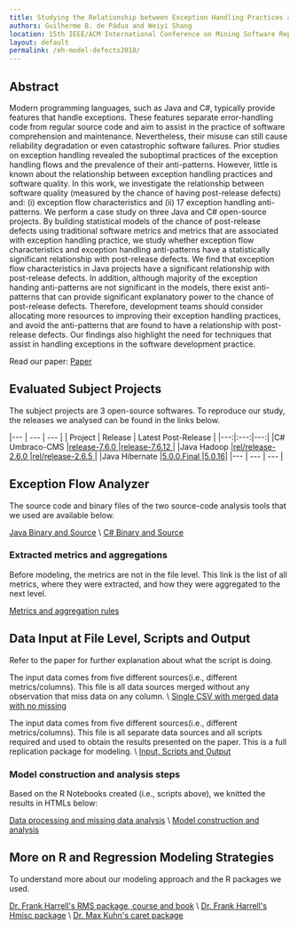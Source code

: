 ```yaml
---
title: Studying the Relationship between Exception Handling Practices and Post-release Defects
authors: Guilherme B. de Pádua and Weiyi Shang
location: 15th IEEE/ACM International Conference on Mining Software Repositories (MSR '18).
layout: default
permalink: /eh-model-defects2018/
---
```


## Abstract
Modern programming languages, such as Java and C\#, typically provide features that handle exceptions. These features separate error-handling code from regular source code and aim to assist in the practice of software comprehension and maintenance. Nevertheless, their misuse can still cause reliability degradation or even catastrophic software failures. 
Prior studies on exception handling revealed the suboptimal practices of the exception handling flows and the prevalence of their anti-patterns. However, little is known about the relationship between exception handling practices and software quality. In this work, we investigate the relationship between software quality (measured by the chance of having post-release defects) and: (i) exception flow characteristics and (ii) 17 exception handling anti-patterns. We perform a case study on three Java and C\# open-source projects. By building statistical models of the chance of post-release defects using traditional software metrics and metrics that are associated with exception handling practice, we study whether exception flow characteristics and exception handling anti-patterns have a statistically significant relationship with post-release defects. We find that exception flow characteristics in Java projects have a significant relationship with post-release defects. In addition, although majority of the exception handing anti-patterns are not significant in the models, there exist anti-patterns that can provide significant explanatory power to the chance of post-release defects. Therefore, development teams should consider allocating more resources to improving their exception handling practices, and avoid the anti-patterns that are found to have a relationship with post-release defects. Our findings also highlight the need for techniques that assist in handling exceptions in the software development practice.

Read our paper: [Paper](/resources/eh-model-defects2018_cr.pdf)

<!-- *If you use our data or code, please cite our paper.* [BibTex](/resources/scam2017-revisiting-eh_cr.bib) -->

## Evaluated Subject Projects

The subject projects are 3 open-source softwares. To reproduce our study, the releases we analysed can be found in the links below.

|--- | --- | --- | 
| Project | Release | Latest Post-Release |
|---:|:---:|---:|
|C# Umbraco-CMS	    |[release-7.6.0	](	https://github.com/umbraco/Umbraco-CMS/releases/tag/release-7.6.0)  |[release-7.6.12	](	https://github.com/umbraco/Umbraco-CMS/releases/tag/release-7.6.12 ) |
|Java Hadoop        |[rel/release-2.6.0	](	https://github.com/apache/hadoop/releases/tag/release-2.6.0	)   |[rel/release-2.6.5	](	https://github.com/apache/hadoop/releases/tag/rel/release-2.6.5	)|
|Java Hibernate     |[5.0.0.Final ](https://github.com/hibernate/hibernate-orm/releases/tag/5.0.0.Final)    |[5.0.16](https://github.com/hibernate/hibernate-orm/releases/tag/5.0.16)|
|--- | --- | --- | 

## Exception Flow Analyzer

The source code and binary files of the two source-code analysis tools that we used are available below.

[Java Binary and Source](https://github.com/guipadua/JTratch/releases/tag/eh-model-defects2018) \\
[C# Binary and Source](https://github.com/guipadua/NTratch/releases/tag/eh-model-defects2018)

### Extracted metrics and aggregations

Before modeling, the metrics are not in the file level. This link is the list of all metrics, where they were extracted, and how they were aggregated to the next level.

[Metrics and aggregation rules](https://docs.google.com/spreadsheets/d/11fb_6FlbH9ws0Iue-2ANmPhzIG-TB3fJRD6j0cVvsX4/edit?usp=sharing)

<!-- <iframe src="https://public.tableau.com/views/PossibleExceptionsPublic/Quantity?:embed=y&:display_count=yes&publish=yes" width="960" height="960"></iframe>   -->

## Data Input at File Level, Scripts and Output

Refer to the paper for further explanation about what the script is doing.

The input data comes from five different sources(i.e., different metrics/columns). This file is all data sources merged without any observation that miss data on any column. \\
[Single CSV with merged data with no missing](/resources/eh-model-defects2018_data_without_missing.zip)

The input data comes from five different sources(i.e., different metrics/columns). This file is all separate data sources and all scripts required and used to obtain the results presented on the paper. This is a full replication package for modeling. \\
[Input, Scripts and Output](/resources/eh-model-defects2018_scripts_with_input_data.zip)

### Model construction and analysis steps

Based on the R Notebooks created (i.e., scripts above), we knitted the results in HTMLs below:

[Data processing and missing data analysis](/resources/eh-model-defects2018-0-DataSourcesAnalysis.html) \\
[Model construction and analysis](/resources/eh-model-defects2018-1-Model_Construction.html)

## More on R and Regression Modeling Strategies

To understand more about our modeling approach and the R packages we used.

[Dr. Frank Harrell's RMS package, course and book](http://biostat.mc.vanderbilt.edu/wiki/Main/RmS) \\
[Dr. Frank Harrell's Hmisc package](http://biostat.mc.vanderbilt.edu/wiki/Main/Hmisc) \\
[Dr. Max Kuhn's caret package](https://topepo.github.io/caret)
